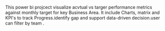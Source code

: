 This power bi projcect visualize  acvtual vs targer  performance metrics against monthly target for key Business Area.
It include  Charts, matrix and KPI's to track Progress.identify gap and support data-driven decision.user can filter by team .
